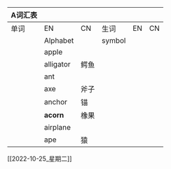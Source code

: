 | A词汇表 |           |    |        |    |    |
|------|-----------|----|--------|----|----|
| 单词   | EN        | CN | 生词     | EN | CN |
|      | Alphabet  |    | symbol |    |    |
|      | apple     |    |        |    |    |
|      | alligator | 鳄鱼 |        |    |    |
|      | ant       |    |        |    |    |
|      | axe       | 斧子 |        |    |    |
|      | anchor    | 锚  |        |    |    |
|      | **acorn** | 橡果 |        |    |    |
|      | airplane  |    |        |    |    |
|      | ape       | 猿  |



[[2022-10-25_星期二]]


 
